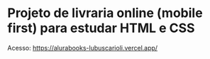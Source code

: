 # Projeto de livraria online (mobile first) para estudar HTML e CSS
Acesso: https://alurabooks-lubuscarioli.vercel.app/
